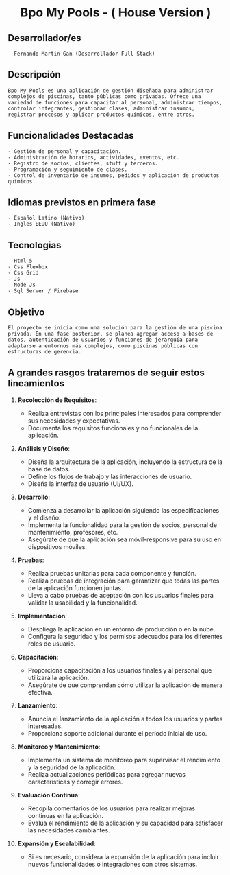 # <p align="center">Bpo My Pools - ( House Version )

## Desarrollador/es
    - Fernando Martin Gan (Desarrollador Full Stack)

## Descripción
    Bpo My Pools es una aplicación de gestión diseñada para administrar complejos de piscinas, tanto públicas como privadas. Ofrece una variedad de funciones para capacitar al personal, administrar tiempos, controlar integrantes, gestionar clases, administrar insumos, registrar procesos y aplicar productos químicos, entre otros.

## Funcionalidades Destacadas
    - Gestión de personal y capacitación.
    - Administración de horarios, actividades, eventos, etc.
    - Registro de socios, clientes, stuff y terceros.
    - Programación y seguimiento de clases.
    - Control de inventario de insumos, pedidos y aplicacion de productos químicos.

## Idiomas previstos en primera fase
    - Español Latino (Nativo) 
    - Ingles EEUU (Nativo) 

## Tecnologias
    - Html 5
    - Css Flexbox
    - Css Grid
    - Js
    - Node Js
    - Sql Server / Firebase

## Objetivo
    El proyecto se inicia como una solución para la gestión de una piscina privada. En una fase posterior, se planea agregar acceso a bases de datos, autenticación de usuarios y funciones de jerarquía para adaptarse a entornos más complejos, como piscinas públicas con estructuras de gerencia.

## A grandes rasgos trataremos de seguir estos lineamientos

1. **Recolección de Requisitos**:
   - Realiza entrevistas con los principales interesados para comprender sus necesidades y expectativas.
   - Documenta los requisitos funcionales y no funcionales de la aplicación.

2. **Análisis y Diseño**:
   - Diseña la arquitectura de la aplicación, incluyendo la estructura de la base de datos.
   - Define los flujos de trabajo y las interacciones de usuario.
   - Diseña la interfaz de usuario (UI/UX).
   
3. **Desarrollo**:
   - Comienza a desarrollar la aplicación siguiendo las especificaciones y el diseño.
   - Implementa la funcionalidad para la gestión de socios, personal de mantenimiento, profesores, etc.
   - Asegúrate de que la aplicación sea móvil-responsive para su uso en dispositivos móviles.

4. **Pruebas**:
   - Realiza pruebas unitarias para cada componente y función.
   - Realiza pruebas de integración para garantizar que todas las partes de la aplicación funcionen juntas.
   - Lleva a cabo pruebas de aceptación con los usuarios finales para validar la usabilidad y la funcionalidad.

5. **Implementación**:
   - Despliega la aplicación en un entorno de producción o en la nube.
   - Configura la seguridad y los permisos adecuados para los diferentes roles de usuario.

6. **Capacitación**:
   - Proporciona capacitación a los usuarios finales y al personal que utilizará la aplicación.
   - Asegúrate de que comprendan cómo utilizar la aplicación de manera efectiva.

7. **Lanzamiento**:
   - Anuncia el lanzamiento de la aplicación a todos los usuarios y partes interesadas.
   - Proporciona soporte adicional durante el período inicial de uso.

8. **Monitoreo y Mantenimiento**:
   - Implementa un sistema de monitoreo para supervisar el rendimiento y la seguridad de la aplicación.
   - Realiza actualizaciones periódicas para agregar nuevas características y corregir errores.

9. **Evaluación Continua**:
   - Recopila comentarios de los usuarios para realizar mejoras continuas en la aplicación.
   - Evalúa el rendimiento de la aplicación y su capacidad para satisfacer las necesidades cambiantes.

10. **Expansión y Escalabilidad**:
    - Si es necesario, considera la expansión de la aplicación para incluir nuevas funcionalidades o integraciones con otros sistemas.

